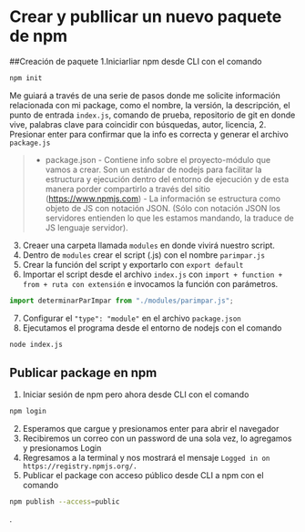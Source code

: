 # Crear y publlicar un nuevo paquete de npm

##Creación de paquete
1.Iniciarliar npm desde CLI con el comando 
```sh
npm init 
```
Me guiará a través de una serie de pasos donde me solicite información relacionada con mi package, como el nombre, la versión, la descripción, el punto de entrada  `index.js`, comando de prueba, repositorio de git en donde vive, palabras clave para coincidir con búsquedas, autor, licencia,
2. Presionar enter para confirmar que la info es correcta y generar el archivo `package.js`
> - package.json
    - Contiene info sobre el proyecto-módulo que vamos a crear. Son un estándar de nodejs para facilitar la estructura y ejecución dentro del entorno de ejecución y de esta manera porder compartirlo a través del sitio (https://www.npmjs.com)
    - La información se estructura como objeto de JS con notación JSON. (Sólo con notación JSON los servidores entienden lo que les estamos mandando, la traduce de JS  lenguaje servidor).
3. Creaer una carpeta llamada `modules` en donde vivirá nuestro script.
4. Dentro de `modules` crear el script (.js) con el nombre `parimpar.js`
5. Crear la función del script y exportarlo con `export default`
6. Importar el script desde el archivo `index.js` con `import + function + from + ruta con extensión` e invocamos la función con parámetros.
```javascript
import determinarParImpar from "./modules/parimpar.js";
```
7. Configurar el `"type": "module"` en el archivo `package.json`
8. Ejecutamos el programa desde el entorno de nodejs con el comando
```sh
node index.js
```

## Publicar package en npm

1. Iniciar sesión de npm pero ahora desde CLI con el comando
```sh
npm login
```
2. Esperamos que cargue y presionamos enter para abrir el navegador
3. Recibiremos un correo con un password de una sola vez, lo agregamos y presionamos Login
4. Regresamos a la terminal y nos mostrará el mensaje `Logged in on https://registry.npmjs.org/.`
5. Publicar el package con acceso público desde CLI a npm con el comando 
```sh
npm publish --access=public
```
.